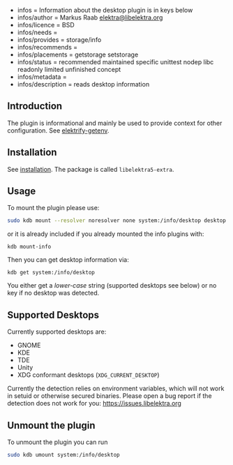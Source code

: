 - infos = Information about the desktop plugin is in keys below
- infos/author = Markus Raab <elektra@libelektra.org>
- infos/licence = BSD
- infos/needs =
- infos/provides = storage/info
- infos/recommends =
- infos/placements = getstorage setstorage
- infos/status = recommended maintained specific unittest nodep libc readonly limited unfinished concept
- infos/metadata =
- infos/description = reads desktop information

## Introduction

The plugin is informational and mainly be used to provide context for
other configuration. See [elektrify-getenv](/src/bindings/intercept/env/README.md).

## Installation

See [installation](/doc/INSTALL.md).
The package is called `libelektra5-extra`.

## Usage

To mount the plugin please use:

```sh
sudo kdb mount --resolver noresolver none system:/info/desktop desktop
```

or it is already included if you already mounted the info plugins with:

```
kdb mount-info
```

Then you can get desktop information via:

```
kdb get system:/info/desktop
```

You either get a _lower-case_ string (supported desktops see below)
or no key if no desktop was detected.

## Supported Desktops

Currently supported desktops are:

- GNOME
- KDE
- TDE
- Unity
- XDG conformant desktops (`XDG_CURRENT_DESKTOP`)

Currently the detection relies on environment variables,
which will not work in setuid or otherwise secured binaries.
Please open a bug report if the detection does not work for you:
https://issues.libelektra.org

## Unmount the plugin

To unmount the plugin you can run

```sh
sudo kdb umount system:/info/desktop
```
